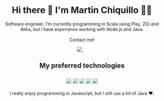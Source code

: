 <h1 align='center'>
  Hi there 👋 I'm Martin Chiquillo 🧙‍♂️
</h1>

<p align='center'>
  Software engineer, I'm currently programming in Scala using Play, ZIO and Akka, but I have experience working with Node.js and Java.
  <br>
  <br>
  Contact me!  
</p>

<p align='center'>
  <a href="https://www.linkedin.com/in/martinchiq/">
    <img src="https://img.shields.io/badge/LinkedIn-0077B5?style=for-the-badge&logo=linkedin&logoColor=white">
  </a>
  &nbsp;
  &nbsp;
</p>

<h2 align='center'>
  My preferred technologies
   <br>
    <br>
    <img src ="https://img.shields.io/badge/scala-%23DC322F.svg?style=for-the-badge&logo=scala&logoColor=white">
    <img src ="https://img.shields.io/badge/typescript-%23007ACC.svg?style=for-the-badge&logo=typescript&logoColor=white">
    <img src="https://img.shields.io/badge/Node.js-339933?style=for-the-badge&logo=nodedotjs&logoColor=white">
    <img src = "https://img.shields.io/badge/Java-ED8B00?style=for-the-badge&logo=java&logoColor=white">
    <img src = "https://img.shields.io/badge/Solidity-e6e6e6?style=for-the-badge&logo=solidity&logoColor=black">
 
</h2>

<p align = 'center'>  
 I really enjoy programming in Javascript, but I still use a lot of Java ❤.
</p>

